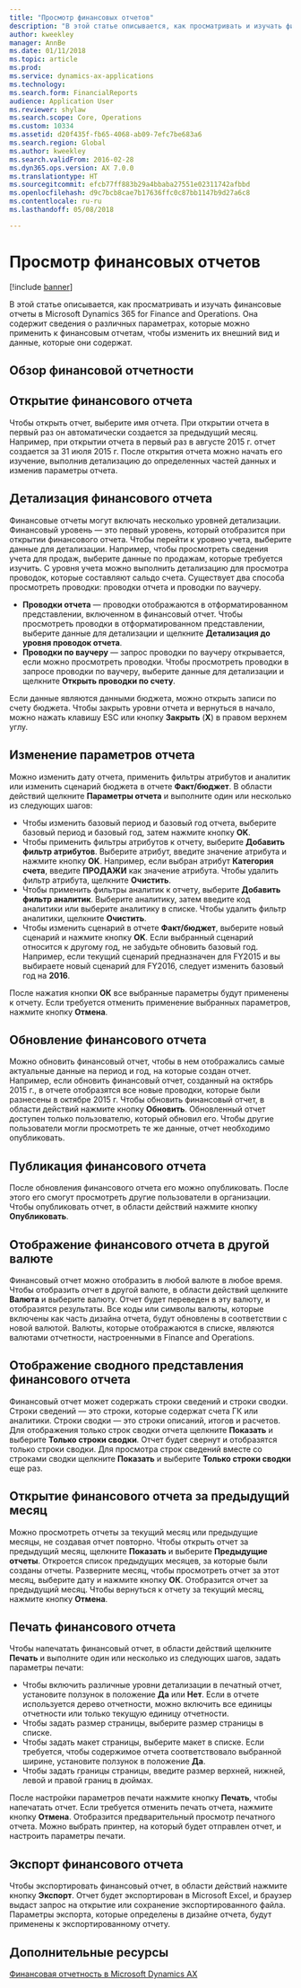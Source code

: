 ```yaml
---
title: "Просмотр финансовых отчетов"
description: "В этой статье описывается, как просматривать и изучать финансовые отчеты в Microsoft Dynamics 365 for Finance and Operations. Она содержит сведения о различных параметрах, которые можно применить к финансовым отчетам, чтобы изменить их внешний вид и данные, которые они содержат."
author: kweekley
manager: AnnBe
ms.date: 01/11/2018
ms.topic: article
ms.prod: 
ms.service: dynamics-ax-applications
ms.technology: 
ms.search.form: FinancialReports
audience: Application User
ms.reviewer: shylaw
ms.search.scope: Core, Operations
ms.custom: 10334
ms.assetid: d20f435f-fb65-4068-ab09-7efc7be683a6
ms.search.region: Global
ms.author: kweekley
ms.search.validFrom: 2016-02-28
ms.dyn365.ops.version: AX 7.0.0
ms.translationtype: HT
ms.sourcegitcommit: efcb77ff883b29a4bbaba27551e02311742afbbd
ms.openlocfilehash: d9c7bcb8cae7b17636ffc0c87bb1147b9d27a6c8
ms.contentlocale: ru-ru
ms.lasthandoff: 05/08/2018

---
```


# <a name="view-financial-reports"></a>Просмотр финансовых отчетов

[!include [banner](../includes/banner.md)]

В этой статье описывается, как просматривать и изучать финансовые отчеты в Microsoft Dynamics 365 for Finance and Operations. Она содержит сведения о различных параметрах, которые можно применить к финансовым отчетам, чтобы изменить их внешний вид и данные, которые они содержат.

<a name="financial-reporting-overview"></a>Обзор финансовой отчетности
----------------------------

## <a name="open-a-financial-report"></a>Открытие финансового отчета
Чтобы открыть отчет, выберите имя отчета. При открытии отчета в первый раз он автоматически создается за предыдущий месяц. Например, при открытии отчета в первый раз в августе 2015 г. отчет создается за 31 июля 2015 г. После открытия отчета можно начать его изучение, выполнив детализацию до определенных частей данных и изменив параметры отчета.

## <a name="drill-down-on-a-financial-report"></a>Детализация финансового отчета
Финансовые отчеты могут включать несколько уровней детализации. Финансовый уровень — это первый уровень, который отобразится при открытии финансового отчета. Чтобы перейти к уровню учета, выберите данные для детализации. Например, чтобы просмотреть сведения учета для продаж, выберите данные по продажам, которые требуется изучить. С уровня учета можно выполнить детализацию для просмотра проводок, которые составляют сальдо счета. Существует два способа просмотреть проводки: проводки отчета и проводки по ваучеру.

-   **Проводки отчета** — проводки отображаются в отформатированном представлении, включенном в финансовый отчет. Чтобы просмотреть проводки в отформатированном представлении, выберите данные для детализации и щелкните **Детализация до уровня проводок отчета**.
-   **Проводки по ваучеру** — запрос проводки по ваучеру открывается, если можно просмотреть проводки. Чтобы просмотреть проводки в запросе проводки по ваучеру, выберите данные для детализации и щелкните **Открыть проводки по счету**.

Если данные являются данными бюджета, можно открыть записи по счету бюджета. Чтобы закрыть уровни отчета и вернуться в начало, можно нажать клавишу ESC или кнопку **Закрыть** (**X**) в правом верхнем углу.

## <a name="change-report-options"></a>Изменение параметров отчета
Можно изменить дату отчета, применить фильтры атрибутов и аналитик или изменить сценарий бюджета в отчете **Факт/бюджет**. В области действий щелкните **Параметры отчета** и выполните один или несколько из следующих шагов:

-   Чтобы изменить базовый период и базовый год отчета, выберите базовый период и базовый год, затем нажмите кнопку **OK**.
-   Чтобы применить фильтры атрибутов к отчету, выберите **Добавить фильтр атрибутов**. Выберите атрибут, введите значение атрибута и нажмите кнопку **OK**. Например, если выбран атрибут **Категория счета**, введите **ПРОДАЖИ** как значение атрибута. Чтобы удалить фильтр атрибута, щелкните **Очистить**.
-   Чтобы применить фильтры аналитик к отчету, выберите **Добавить фильтр аналитик**. Выберите аналитику, затем введите код аналитики или выберите аналитику в списке. Чтобы удалить фильтр аналитики, щелкните **Очистить**.
-   Чтобы изменить сценарий в отчете **Факт/бюджет**, выберите новый сценарий и нажмите кнопку **OK**. Если выбранный сценарий относится к другому год, не забудьте обновить базовый год. Например, если текущий сценарий предназначен для FY2015 и вы выбираете новый сценарий для FY2016, следует изменить базовый год на **2016**.

После нажатия кнопки **ОК** все выбранные параметры будут применены к отчету. Если требуется отменить применение выбранных параметров, нажмите кнопку **Отмена**.

## <a name="update-a-financial-report"></a>Обновление финансового отчета
Можно обновить финансовый отчет, чтобы в нем отображались самые актуальные данные на период и год, на которые создан отчет. Например, если обновить финансовый отчет, созданный на октябрь 2015 г., в отчете отобразятся все новые проводки, которые были разнесены в октябре 2015 г. Чтобы обновить финансовый отчет, в области действий нажмите кнопку **Обновить**. Обновленный отчет доступен только пользователю, который обновил его. Чтобы другие пользователи могли просмотреть те же данные, отчет необходимо опубликовать.

## <a name="publish-a-financial-report"></a>Публикация финансового отчета
После обновления финансового отчета его можно опубликовать. После этого его смогут просмотреть другие пользователи в организации. Чтобы опубликовать отчет, в области действий нажмите кнопку **Опубликовать**.

## <a name="display-a-financial-report-in-a-different-currency"></a>Отображение финансового отчета в другой валюте
Финансовый отчет можно отобразить в любой валюте в любое время. Чтобы отобразить отчет в другой валюте, в области действий щелкните **Валюта** и выберите валюту. Отчет будет переведен в эту валюту, и отобразятся результаты. Все коды или символы валюты, которые включены как часть дизайна отчета, будут обновлены в соответствии с новой валютой. Валюты, которые отображаются в списке, являются валютами отчетности, настроенными в Finance and Operations.

## <a name="display-a-summarized-view-of-the-financial-report"></a>Отображение сводного представления финансового отчета
Финансовый отчет может содержать строки сведений и строки сводки. Строки сведений — это строки, которые содержат счета ГК или аналитики. Строки сводки — это строки описаний, итогов и расчетов. Для отображения только строк сводки отчета щелкните **Показать** и выберите **Только строки сводки**. Отчет будет свернут и отобразятся только строки сводки. Для просмотра строк сведений вместе со строками сводки щелкните **Показать** и выберите **Только строки сводки** еще раз.

## <a name="open-a-financial-report-from-a-previous-month"></a>Открытие финансового отчета за предыдущий месяц
Можно просмотреть отчеты за текущий месяц или предыдущие месяцы, не создавая отчет повторно. Чтобы открыть отчет за предыдущий месяц, щелкните **Показать** и выберите **Предыдущие отчеты**. Откроется список предыдущих месяцев, за которые были созданы отчеты. Разверните месяц, чтобы просмотреть отчет за этот месяц, выберите дату и нажмите кнопку **ОК**. Отобразится отчет за предыдущий месяц. Чтобы вернуться к отчету за текущий месяц, нажмите кнопку **Отмена**.

## <a name="print-a-financial-report"></a>Печать финансового отчета
Чтобы напечатать финансовый отчет, в области действий щелкните **Печать** и выполните один или несколько из следующих шагов, задать параметры печати:

-   Чтобы включить различные уровни детализации в печатный отчет, установите ползунок в положение **Да** или **Нет**. Если в отчете используется дерево отчетности, можно включить все единицы отчетности или только текущую единицу отчетности.
-   Чтобы задать размер страницы, выберите размер страницы в списке.
-   Чтобы задать макет страницы, выберите макет в списке. Если требуется, чтобы содержимое отчета соответствовало выбранной ширине, установите ползунок в положение **Да**.
-   Чтобы задать границы страницы, введите размер верхней, нижней, левой и правой границ в дюймах.

После настройки параметров печати нажмите кнопку **Печать**, чтобы напечатать отчет. Если требуется отменить печать отчета, нажмите кнопку **Отмена**. Отобразится предварительный просмотр печатного отчета. Можно выбрать принтер, на который будет отправлен отчет, и настроить параметры печати.

## <a name="export-a-financial-report"></a>Экспорт финансового отчета
Чтобы экспортировать финансовый отчет, в области действий нажмите кнопку **Экспорт**. Отчет будет экспортирован в Microsoft Excel, и браузер выдаст запрос на открытие или сохранение экспортированного файла. Параметры экспорта, которые определены в дизайне отчета, будут применены к экспортированному отчету.    

<a name="additional-resources"></a>Дополнительные ресурсы
--------

[Финансовая отчетность в Microsoft Dynamics AX](../../dev-itpro/analytics/financial-reporting-intro.md)





